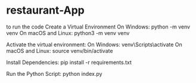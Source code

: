 # restaurant-App

to run the code
Create a Virtual Environment
    On Windows:
     python -m venv venv
    On macOS and Linux:
      python3 -m venv venv

Activate the virtual environment:
   On Windows: venv\Scripts\activate
    On macOS and Linux: source venv/bin/activate
    
Install Dependencies:
     pip install -r requirements.txt
     
Run the Python Script:
     python index.py
